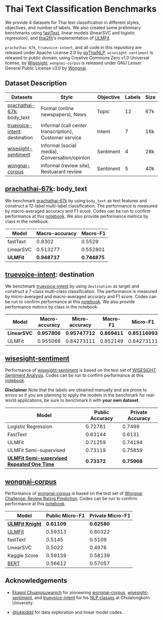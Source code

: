 # Thai Text Classification Benchmarks

We provide 4 datasets for Thai text classification in different styles, objectives, and number of labels. We also created some preliminary benchmarks using [fastText](https://fasttext.cc), linear models (linearSVC and logistic regression), and [thai2fit](https://github.com/cstorm125/thai2fit)'s implementation of [ULMFit](https://arxiv.org/abs/1801.06146).

`prachathai-67k`, `truevoice-intent`, and all code in this repository are released under Apache License 2.0 by [pyThaiNLP](https://github.com/PyThaiNLP/). `wisesight-sentiment` is released to public domain, using Creative Commons Zero v1.0 Universal license, by [Wisesight](https://wisesight.com/). `wongnai-corpus` is released under GNU Lesser General Public License v3.0 by [Wongnai](https://www.wongnai.com/).

## Dataset Description

| Datasets                                                    | Style    | Objective | Labels | Size | 
|-------------------------------------------------------------|----------|-----------|--------|------|
| [prachathai-67k](https://github.com/PyThaiNLP/prachathai-67k): body_text | Formal (online newspapers), News   | Topic     | 12    | 67k  |
| [truevoice-intent](https://github.com/PyThaiNLP/truevoice-intent): destination  | Informal (call center transcription), Customer service | Intent    | 7    | 16k  |
| [wisesight-sentiment](https://github.com/PyThaiNLP/wisesight-sentiment)  | Informal (social media), Conversation/opinion | Sentiment | 4   | 28k  | 
| [wongnai-corpus](https://github.com/wongnai/wongnai-corpus) | Informal (review site), Restuarant review | Sentiment | 5      | 40k  |(https://github.com/cstorm125/thai2fit/blob/master/notebook/lstm_wongnai.ipynb)               |

## [prachathai-67k](https://github.com/PyThaiNLP/prachathai-67k): body_text

We benchmark [prachathai-67k](https://github.com/PyThaiNLP/prachathai-67k) by using `body_text` as text features and construct a 12-label multi-label classification. The performance is measured by macro-averaged accuracy and F1 score. Codes can be run to  confirm performance at this [notebook](https://github.com/PyThaiNLP/prachathai-67k/blob/master/classification.ipynb). We also provide performance metrics by class in the notebook.

| Model     | Macro-accuracy | Macro-F1 |
|-----------|----------------|----------|
| fastText  | 0.9302         | 0.5529   |
| LinearSVC | 0.513277       | 0.552801 |
| **ULMFit**    | **0.948737**       | **0.744875**	 |

## [truevoice-intent](https://github.com/PyThaiNLP/truevoice-intent): destination

We benchmark [truevoice-intent](https://github.com/PyThaiNLP/truevoice-intent) by using `destination` as target and construct a 7-class multi-class classification. The performance is measured by micro-averaged and macro-averaged accuracy and F1 score. Codes can be run to  confirm performance at this [notebook](https://github.com/PyThaiNLP/truevoice-intent/blob/master/classification.ipynb). We also provide performance metrics by class in the notebook.

| Model     | Macro-accuracy | Micro-accuracy | Macro-F1       | Micro-F1   |
|-----------|----------------|----------------|----------------|------------|
| **LinearSVC** | **0.957806**       | **0.95747712**     |       **0.869411** | **0.85116993** |
| ULMFit    | 0.955066       | 0.84273111     | 0.852149       | 0.84273111 |


## [wisesight-sentiment](https://github.com/PyThaiNLP/wisesight-sentiment)

Performance of [wisesight-sentiment](https://github.com/PyThaiNLP/wisesight-sentiment) is based on the test set of [WISESIGHT Sentiment Analysis](https://www.kaggle.com/account/login?ReturnUrl=/t/0b22205d288143bb8672527b04690a97). Codes can be run to confirm performance at this [notebook](https://github.com/PyThaiNLP/wisesight-sentiment/blob/master/kaggle-competition/competition.ipynb). 

**Disclaimer** Note that the labels are obtained manually and are prone to errors so if you are planning to apply the models in the benchmark for real-world applications, be sure to benchmark it with **your own dataset**.

| Model               | Public Accuracy | Private Accuracy |
|---------------------|-----------------|------------------|
| Logistic Regression | 0.72781         | 0.7499           |
| FastText            | 0.63144         | 0.6131           |
| ULMFit              | 0.71259         | 0.74194          |
| ULMFit Semi-supervised    | 0.73119     | 0.75859      |
| **[ULMFit Semi-supervised Repeated One Time](https://github.com/PyThaiNLP/wisesight-sentiment/blob/master/competition.ipynb)**    | **0.73372**     | **0.75968**      |


## [wongnai-corpus](https://github.com/wongnai/wongnai-corpus)

Performance of [wongnai-corpus](https://github.com/wongnai/wongnai-corpus) is based on the test set of [Wongnai Challenge: Review Rating Prediction](https://www.kaggle.com/account/login?ReturnUrl=%2Ft%2F5db04b4da3264e1091d83463b110153b). Codes can be run to confirm performance at this [notebook](https://github.com/cstorm125/thai2fit/blob/master/wongnai_cls/classification.ipynb).

| Model     | Public Micro-F1 | Private Micro-F1 | 
|-----------|-----------------|------------------|
| [**ULMFit Knight**](https://www.facebook.com/photo.php?fbid=10215789035573261&set=pcb.795048317543327&type=3&theater&ifg=1) | **0.61109** | **0.62580** |
| [ULMFit](https://github.com/cstorm125/thai2fit/) | 0.59313          | 0.60322           |
| fastText | 0.5145          | 0.5109           |
| LinearSVC | 0.5022          | 0.4976           |
| Kaggle Score | 0.59139          | 0.58139          |
| [BERT](https://github.com/ThAIKeras/bert) | 0.56612 | 0.57057 |



## Acknowledgements

* [Ekapol Chuangsuwanich](https://github.com/ekapolc) for pioneering [wongnai-corpus](https://github.com/wongnai/wongnai-corpus), [wisesight-sentiment](https://github.com/PyThaiNLP/wisesight-sentiment), and [truevoice-intent](https://github.com/PyThaiNLP/truevoice-intent) for his [NLP classes](https://github.com/ekapolc/nlp_course) at Chulalongkorn University. 

* [@lukkiddd](https://github.com/lukkiddd) for data exploration and linear model codes.
